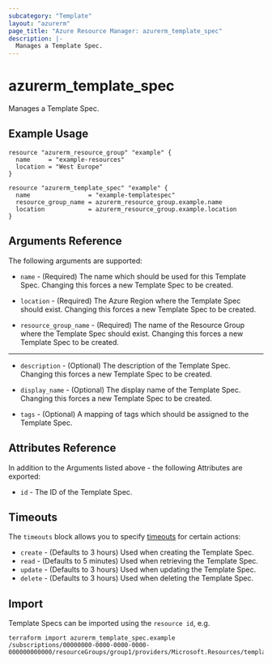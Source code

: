 ```yaml
---
subcategory: "Template"
layout: "azurerm"
page_title: "Azure Resource Manager: azurerm_template_spec"
description: |-
  Manages a Template Spec.
---
```


# azurerm_template_spec

Manages a Template Spec.

## Example Usage

```hcl
resource "azurerm_resource_group" "example" {
  name     = "example-resources"
  location = "West Europe"
}

resource "azurerm_template_spec" "example" {
  name                = "example-templatespec"
  resource_group_name = azurerm_resource_group.example.name
  location            = azurerm_resource_group.example.location
}
```

## Arguments Reference

The following arguments are supported:

* `name` - (Required) The name which should be used for this Template Spec. Changing this forces a new Template Spec to be created.

* `location` - (Required) The Azure Region where the Template Spec should exist. Changing this forces a new Template Spec to be created.

* `resource_group_name` - (Required) The name of the Resource Group where the Template Spec should exist. Changing this forces a new Template Spec to be created.

---

* `description` - (Optional) The description of the Template Spec. Changing this forces a new Template Spec to be created.

* `display_name` - (Optional) The display name of the Template Spec. Changing this forces a new Template Spec to be created.

* `tags` - (Optional) A mapping of tags which should be assigned to the Template Spec.

## Attributes Reference

In addition to the Arguments listed above - the following Attributes are exported: 

* `id` - The ID of the Template Spec.

## Timeouts

The `timeouts` block allows you to specify [timeouts](https://www.terraform.io/docs/configuration/resources.html#timeouts) for certain actions:

* `create` - (Defaults to 3 hours) Used when creating the Template Spec.
* `read` - (Defaults to 5 minutes) Used when retrieving the Template Spec.
* `update` - (Defaults to 3 hours) Used when updating the Template Spec.
* `delete` - (Defaults to 3 hours) Used when deleting the Template Spec.

## Import

Template Specs can be imported using the `resource id`, e.g.

```shell
terraform import azurerm_template_spec.example /subscriptions/00000000-0000-0000-0000-000000000000/resourceGroups/group1/providers/Microsoft.Resources/templateSpecs/spec1
```
